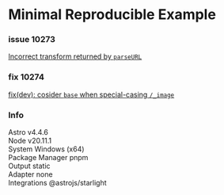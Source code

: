 # Minimal Reproducible Example

### issue 10273
[Incorrect transform returned by `parseURL`](https://github.com/withastro/astro/issues/10273)

### fix 10274
[fix(dev): cosider `base` when special-casing `/_image`](https://github.com/withastro/astro/pull/10274)

### Info
Astro                    v4.4.6  
Node                     v20.11.1  
System                   Windows (x64)  
Package Manager          pnpm  
Output                   static  
Adapter                  none  
Integrations             @astrojs/starlight  

